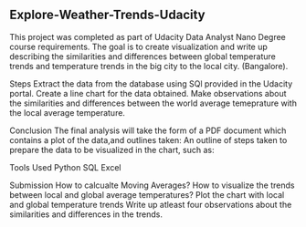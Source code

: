 ## Explore-Weather-Trends-Udacity
This project was completed as part of Udacity Data Analyst Nano Degree course requirements. The goal is to create visualization and write up describing the similarities and differences between global temperature trends and temperature trends in the big city to the local city. (Bangalore).

Steps
Extract the data from the database using SQl provided in the Udacity portal.
Create a line chart for the data obtained.
Make observations about the similarities and differences between the world average temeprature with the local average temperature.

Conclusion
The final analysis will take the form of a PDF document which contains a plot of the data,and outlines taken:
An outline of steps taken to prepare the data to be visualized in the chart, such as:

Tools Used
Python
SQL
Excel

Submission
How to calcualte Moving Averages?
How to visualize the trends between local and global average temperatures?
Plot the chart with local and global temperature trends
Write up atleast four observations about the similarities and differences in the trends.
